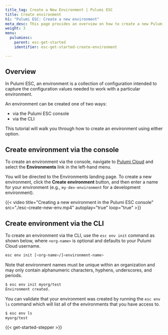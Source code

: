 ```yaml
---
title_tag: Create a New Environment | Pulumi ESC
title: Create environment
h1: "Pulumi ESC: Create a new environment"
meta_desc: This page provides an overview on how to create a new Pulumi ESC environment.
weight: 3
menu:
  pulumiesc:
    parent: esc-get-started
    identifier: esc-get-started-create-environment

---
```


## Overview

In Pulumi ESC, an environment is a collection of configuration intended to capture the configuration values needed to work with a particular environment.

An environment can be created one of two ways:

- via the Pulumi ESC console
- via the CLI

This tutorial will walk you through how to create an environment using either option.

## Create environment via the console

To create an environment via the console, navigate to [Pulumi Cloud](https://app.pulumi.com) and select the **Environments** link in the left-hand menu.

You will be directed to the Environments landing page. To create a new environment, click the **Create environment** button, and then enter a name for your environment (e.g., `my-dev-environment` for a development environment).

{{< video title="Creating a new environment in the Pulumi ESC console" src="./esc-create-new-env.mp4" autoplay="true" loop="true" >}}

## Create environment via the CLI

To create an environment via the CLI, use the `esc env init` command as shown below, where `<org-name>` is optional and defaults to your Pulumi Cloud username.

```bash
esc env init [<org-name>/]<environment-name>
```

Note that environment names must be unique within an organization and may only contain alphanumeric characters, hyphens, underscores, and periods.

```bash
$ esc env init myorg/test
Environment created.
```

You can validate that your environment was created by running the `esc env ls` command which will list all of the environments that you have access to.

```bash
$ esc env ls
myorg/test
```

{{< get-started-stepper >}}
